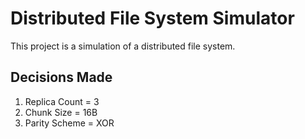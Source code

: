 # Distributed File System Simulator

This project is a simulation of a distributed file system.

## Decisions Made

1. Replica Count = 3
2. Chunk Size = 16B
3. Parity Scheme = XOR


